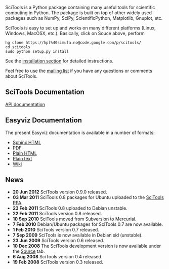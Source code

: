 SciTools is a Python package containing many useful tools for scientific computing in Python. The package is built on top of other widely used packages such as NumPy, SciPy, ScientificPython, Matplotlib, Gnuplot, etc.

SciTools is easy to set up and works on many different platforms (Linux, Windows, MacOSX, etc.). Basically, click on Souce above, perform
```
hg clone https://hpl%40simula.no@code.google.com/p/scitools/
cd scitools
sudo python setup.py install
```
See the [installation section](http://code.google.com/p/scitools/wiki/Installation) for detailed instructions.

Feel free to use the [mailing list](http://groups.google.com/group/scitools) if you have any questions or comments about SciTools.

## SciTools Documentation ##

[API documentation](http://scitools.googlecode.com/hg/doc/api/html/index.html)

## Easyviz Documentation ##

The present Easyviz documentation is available in a number of formats:

  * [Sphinx HTML](https://scitools.googlecode.com/hg/doc/easyviz/easyviz_sphinx_html/index.html)
  * [PDF](https://scitools.googlecode.com/hg/doc/easyviz/easyviz.pdf)
  * [Plain HTML](https://scitools.googlecode.com/hg/doc/easyviz/easyviz.html)
  * [Plain text](https://scitools.googlecode.com/hg/doc/easyviz/easyviz.txt)
  * [Wiki ](http://code.google.com/p/scitools/wiki/EasyvizDocumentation)


## News ##
  * **20 Jun 2012** SciTools version 0.9.0 released.
  * **03 Mar 2011** SciTools 0.8 packages for Ubuntu uploaded to the [SciTools PPA](https://launchpad.net/~scitools/+archive/ppa).
  * **23 Feb 2011** SciTools 0.8 uploaded to Debian unstable.
  * **22 Feb 2011** SciTools version 0.8 released.
  * **10 Sep 2010** SciTools moved from Subversion to Mercurial.
  * **7 Feb 2010** Debian/Ubuntu packages for SciTools 0.7 are now available.
  * **1 Feb 2010** SciTools version 0.7 released.
  * **7 Sep 2009** SciTools is now available in Debian sid (unstable).
  * **23 Jun 2009** SciTools version 0.6 released.
  * **10 Dec 2008** The SciTools development version is now available under the [Source](http://code.google.com/p/scitools/source/checkout) tab.
  * **6 Aug 2008** SciTools version 0.4 released.
  * **19 Feb 2008** SciTools version 0.3 released.